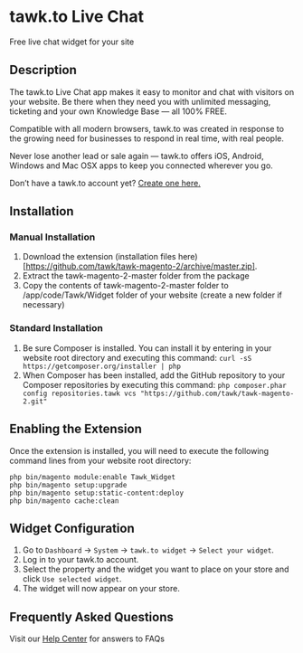 # tawk.to Live Chat

Free live chat widget for your site

## Description

The tawk.to Live Chat app makes it easy to monitor and chat with visitors on your website. Be there when they need you with unlimited messaging, ticketing and your own Knowledge Base — all 100% FREE.

Compatible with all modern browsers, tawk.to was created in response to the growing need for businesses to respond in real time, with real people.

Never lose another lead or sale again — tawk.to offers iOS, Android, Windows and Mac OSX apps to keep you connected wherever you go.

Don’t have a tawk.to account yet? [Create one here.](https://tawk.to/?utm_source=zencart&utm_medium=link&utm_campaign=signup)

## Installation
### Manual Installation
1. Download the extension (installation files here)[https://github.com/tawk/tawk-magento-2/archive/master.zip].
2. Extract the tawk-magento-2-master folder from the package
3. Copy the contents of tawk-magento-2-master folder to <magento-installation-root-folder>/app/code/Tawk/Widget folder of your website (create a new folder if necessary)

### Standard Installation
1. Be sure Composer is installed. You can install it by entering in your website root directory and executing this command: `curl -sS https://getcomposer.org/installer | php`
2. When Composer has been installed, add the GitHub repository to your Composer repositories by executing this command: `php composer.phar config repositories.tawk vcs "https://github.com/tawk/tawk-magento-2.git"`

## Enabling the Extension
Once the extension is installed, you will need to execute the following command lines from your website root directory:
```
php bin/magento module:enable Tawk_Widget
php bin/magento setup:upgrade
php bin/magento setup:static-content:deploy
php bin/magento cache:clean
```

## Widget Configuration
1. Go to `Dashboard` -> `System` -> `tawk.to widget` -> `Select your widget`.
2. Log in to your tawk.to account.
3. Select the property and the widget you want to place on your store and click `Use selected widget`.
4. The widget will now appear on your store.

## Frequently Asked Questions
Visit our [Help Center](https://help.tawk.to/) for answers to FAQs

